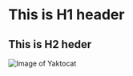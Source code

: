 # This is H1 header 
## This is H2 heder


![Image of Yaktocat](https://octodex.github.com/images/yaktocat.png)
